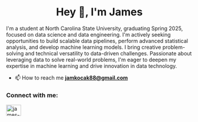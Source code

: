 <h1 align="center">Hey 👋, I'm James</h1>

I'm a student at North Carolina State University, graduating Spring 2025, focused on data science and data engineering. I'm actively seeking opportunities to build scalable data pipelines, perform advanced statistical analysis, and develop machine learning models. I bring creative problem-solving and technical versatility to data-driven challenges. Passionate about leveraging data to solve real-world problems, I'm eager to deepen my expertise in machine learning and drive innovation in data technology.

- 📫 How to reach me **jamkocak88@gmail.com**

<h3 align="left">Connect with me:</h3>
<p align="left">
<a href="https://linkedin.com/in/james-kocak" target="blank"><img align="center" src="https://raw.githubusercontent.com/rahuldkjain/github-profile-readme-generator/master/src/images/icons/Social/linked-in-alt.svg" alt="james-kocak" height="30" width="40" /></a>
</p>
